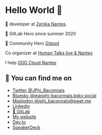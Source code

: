# Hello World 👋 

💫  developer at [Zenika Nantes](https://zenika.com/agency/nantes).

🦊  GitLab Hero since summer 2020

🍑 Community Hero [Gitpod](https://www.gitpod.io/)

Co organizer at [Human Talks live & Nantes](https://humantalks.com/)

I help [GDG Cloud Nantes](https://gdg.community.dev/gdg-cloud-nantes/)


## 💬  You can find me on 

- [Twitter @JPhi_Baconnais](https://twitter.com/JPhi_Baconnais)
- [Bluesky @jeanphi-baconnais.bsky.social](https://bsky.app/profile/jeanphi-baconnais.bsky.social)
- [Mastodon @jphi_baconnais@pwet.me](@jphi_baconnais@pwet.me)
- [Linkedin](https://www.linkedin.com/in/jean-philippe-baconnais-931544116/)
- [🦊 GitLab](http://gitlab.com/jeanphi-baconnais/)
- [My website](https://jeanphi-baconnais.gitlab.io)
- [Dev.to](https://dev.to/jphi_baconnais)
- [SpeakerDeck](https://speakerdeck.com/jeanphibaconnais)



<!--
**jeanphibaconnais/jeanphibaconnais** is a ✨ _special_ ✨ repository because its `README.md` (this file) appears on your GitHub profile.

Here are some ideas to get you started:

- 🔭 I’m currently working on ...
- 🌱 I’m currently learning ...
- 👯 I’m looking to collaborate on ...
- 🤔 I’m looking for help with ...
- 💬 Ask me about ...
- 📫 How to reach me: ...
- 😄 Pronouns: ...
- ⚡ Fun fact: ...
-->
